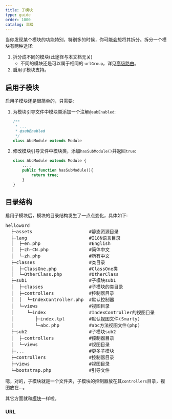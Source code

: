 ```yaml
---
title: 子模块
type: guide
order: 1000
catalog: 高级
---
```


当你发现某个模块的功能特别，特别多的时候，你可能会想将其拆分。拆分一个模块有两种途径:

1. 拆分成不同的模块(此途径与本文档无关)
    * 不同的模块还是可以属于相同的 `urlGroup`，详见[高级路由](route.html#urlGroup)。
2. 启用子模块支持。

## 启用子模块

启用子模块还是很简单的，只需要:

1. 为模块引导文件中模块类添加一个注解`@subEnabled`:
    ```php
    /**
     * ...
     * @subEnabled
     */
    class AbcModule extends Module
    ```
2. 修改模块引导文件中模块类，添加`hasSubModule()`并返回`true`:
    ```php
    class AbcModule extends Module {
        ....
        public function hasSubModule(){
            return true;
        }
    }
    ```

## 目录结构

启用子模块后，模块的目录结构发生了一点点变化，具体如下:

<pre>
helloword
  ├─assets                     #静态资源目录
  ├─lang                       #I18N语言目录
  │  ├─en.php                  #English
  │  ├─zh-CN.php               #简体中文
  │  └─zh.php                  #所有中文
  ├─classes                    #类目录
  │  ├─ClassOne.php            #ClassOne类
  │  └─OtherClass.php          #OtherClass
  ├─sub1                       #子模块sub1
  │  ├─classes                 #子模块的类目录
  │  ├─controllers             #控制器目录
  │  │  └─IndexController.php  #默认控制器
  │  └─views                   #视图目录
  │     └─index                #IndexController的视图目录
  │        ├─index.tpl         #默认视图文件(Smarty)
  │        └─abc.php           #abc方法视图文件(php)
  ├─sub2                       #子模块sub2
  │  ├─controllers             #控制器目录
  │  └─views                   #视图目录
  ├─...                        #更多子模块
  ├─controllers                #控制器目录
  ├─views                      #视图目录
  └─bootstrap.php              #引导文件
</pre>

嗯，对的，子模块就是一个文件夹，子模块的控制器放在其`controllers`目录，视图放在...。

其它方面就和[模块](../mvc/module.html)一样啦。

### URL
